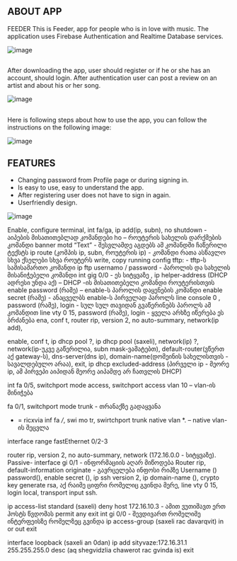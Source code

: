 ## ABOUT APP
FEEDER
This is Feeder, app for people who is in love with music. The application uses Firebase Authentication and Realtime Database services.

![image](https://user-images.githubusercontent.com/115501603/212770234-132f5988-0b35-4b69-ae93-8c15c584ba27.png)
##
##
After downloading the app, user should register or if he or she has an account, should login. After authentication user can post a review on an artist and about his or her song.

![image](https://user-images.githubusercontent.com/115501603/212770882-b60bbfaf-a3ca-4a05-9982-539b0edd5c58.png)
##
##
Here is following steps about how to use the app, you can follow the instructions on the following image:

![image](https://user-images.githubusercontent.com/115501603/212771114-13e50720-6d34-449a-8938-e309e7f24331.png)
##
##
## FEATURES

- Changing password from Profile page or during signing in.
- Is easy to use, easy to understand the app.
- After registering user does not have to sign in again.
- Userfriendly design.

![image](https://user-images.githubusercontent.com/115501603/212771535-e88147e3-e585-485f-8263-911b03b7c6b6.png)


Enable, configure terminal, int fa/ga, ip add(ip, subn), no shutdown - აიპების მისათითებლად კომანდები
ho – როუტერის სახელის დარქმების კომანდი
banner motd “Text” - შესვლამდე აგდებს ამ კომანდში ჩაწერილი ტექსტს
ip route (კომპის ip, subn, როუტერის ip) - კომანდი რათა ასწავლო სხვა ქსელები სხვა როუტერს
write, copy running config tftp: - tftp-ს სამისამართო კომანდი
ip ftp usernamo / password - პაროლის და სახელის მისანიჭებელი კომანდი
int gig 0/0 - ეს სიტყვაზე , ip helper-address (DHCP ადრესი უნდა აქ) – DHCP -ის მისათითებელი კომანდი როუტერისთვის
enable password (რამე) – enable-ს პაროლის დაყენების კომანდი
enable secret (რამე) - ანაცველბს enable-ს პირველად პაროლს
line console 0 , password (რამე), login - სულ სულ თავიდან გვაწერინებს პაროლს ამ კომანდით
line vty 0 15, password (რამე), login - ყველა არხზე იწერება ეს ბრძანება 
ena, conf t, router rip, version 2, no auto-summary, network(ip add), 


enable, conf t, ip dhcp pool ?, ip dhcp pool (saxeli), network(ip) ?, network(ip-უკვე გაწერილია, subn mask-ვამატებთ), default-router(ვწერთ აქ gateway-ს), dns-server(dns ip), domain-name(დომეინის სახელისთვის - სავალდებულო არაა), exit, ip dhcp excluded-address
 (პირველი ip - მეორე ip, ამ პირვეპი აიპიდან მეორე აიპამდე არ ჩათვლის DHCP) 


int fa 0/5, switchport mode access, switchport access vlan 10 – vlan-ის მინიჭება

fa 0/1, switchport mode trunk - თრანაქზე გადაყვანა
* = ricxvia
inf fa */*,  swi mo tr, swirtchport trunk native vlan *.  – native vlan-ის შეცვლა

interface range fastEthernet 0/2-3

router rip, version 2, no auto-summary, network (172.16.0.0 - სიტყვაზე).
Passive- interface gi 0/1 - ინფორმაციის აღარ მიწოდება
Router rip, default-information originate - გავრცელება ინფოსი რიპზე
Username () password(), enable secret (), ip ssh version 2, ip domain-name (), crypto key generate rsa, აქ რაიმე ციფრი რომელიც გვინდა მერე, line vty 0 15, login local, transport input ssh.	



ip access-list standard (saxeli)
deny host 172.16.10.3 - ამით ვუთიშავთ ერთ ჰოსტს წვდომას
permit any
exit
int gi 0/0 - შევდივართ რომელიმე ინტერფეისზე რომელზეც გვინდა
ip access-group (saxeli rac davarqvit) in or out
exit

interface loopback (saxeli an 0dan)
ip add sityvaze:172.16.31.1 255.255.255.0
desc (aq shegvidzlia chawerot rac gvinda is)
exit

